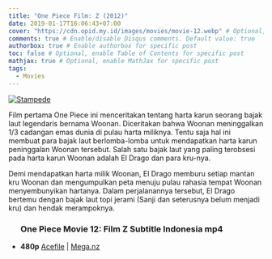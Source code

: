 ```yaml
---
title: "One Piece Film: Z (2012)"
date: 2019-01-17T16:06:43+07:00
cover: "https://cdn.opid.my.id/images/movies/movie-12.webp" # Optional, cover
comments: true # Enable/disable Disqus comments. Default value: true
authorbox: true # Enable authorbox for specific post
toc: false # Optional, enable Table of Contents for specific post
mathjax: true # Optional, enable MathJax for specific post
tags:
  - Movies
---
```

[![Stampede](https://cdn.opid.my.id/images/movies/movie-12.webp)](https://cdn.opid.my.id/images/movies/movie-12.webp)

Film pertama One Piece ini menceritakan tentang harta karun seorang bajak laut legendaris bernama Woonan. Diceritakan bahwa Woonan meninggalkan 1/3 cadangan emas dunia di pulau harta miliknya. Tentu saja hal ini membuat para bajak laut berlomba-lomba untuk mendapatkan harta karun peninggalan Woonan tersebut. Salah satu bajak laut yang paling terobsesi pada harta karun Woonan adalah El Drago dan para kru-nya.

Demi mendapatkan harta milik Woonan, El Drago memburu setiap mantan kru Woonan dan mengumpulkan peta menuju pulau rahasia tempat Woonan menyembunyikan hartanya. Dalam perjalanannya tersebut, El Drago bertemu dengan bajak laut topi jerami (Sanji dan seterusnya belum menjadi kru) dan hendak merampoknya.

<div class="dl">
<ul>
<h3>
One Piece Movie 12: Film Z Subtitle Indonesia <bold>mp4</bold></h3>
<li><b>480p</b>
<a href="https://opid.page.link/p7w1RCVVpRCaPw5t8" rel="nofollow" target="_blank" title="One Piece Movie 12: Film Z Subtitle Indonesia">Acefile</a> | <a href="https://opid.page.link/hdhDDrBRszoNvwWSA" rel="nofollow" target="_blank" title="One Piece Movie 12: Film Z Subtitle Indonesia">Mega.nz</a>
</li>
</li>
</ul>
</div>
